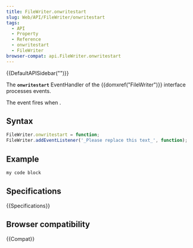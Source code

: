 ```yaml
---
title: FileWriter.onwritestart
slug: Web/API/FileWriter/onwritestart
tags:
  - API
  - Property
  - Reference
  - onwritestart
  - FileWriter
browser-compat: api.FileWriter.onwritestart
---
```

{{DefaultAPISidebar("")}}

The **`onwritestart`** EventHandler of the {{domxref("FileWriter")}} interface processes  events.

The  event fires when .

## Syntax

```js
FileWriter.onwritestart = function;
FileWriter.addEventListener('_Please replace this text_', function);
```

## Example

```js
my code block
```

## Specifications

{{Specifications}}

## Browser compatibility

{{Compat}}

